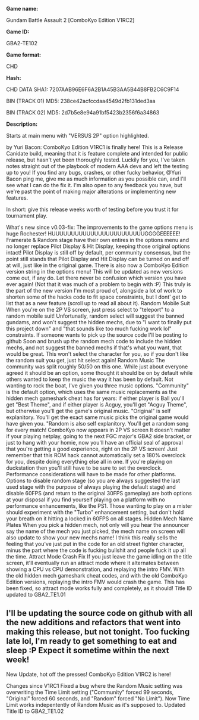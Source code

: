 **Game name:**

Gundam Battle Assault 2 [ComboKyo Edition V1RC2]

**Game ID:**

GBA2-TE102

**Game format:**

CHD

**Hash:**

CHD DATA SHA1: 7207AAB96E6F6A2B1A45B3AA5B44B8FB2C6C9F14

BIN (TRACK 01) MD5: 238ce42acfccdaa4549d2fb131ded3aa

BIN (TRACK 02) MD5: 2d7b5e8e94a91bf5423b2356f6a34863

**Description:**

Starts at main menu with "VERSUS 2P" option highlighted.

by Yuri Bacon:
ComboKyo Edition V1RC1 is finally here! This is a Release Canidate build, meaning that it is feature complete and intended for public release, but hasn't yet been thoroughly tested. Luckily for you, I've taken notes straight out of the playbook of modern AAA devs and left the testing up to you! If you find any bugs, crashes, or other fucky behavior, @Yuri Bacon ping me, give me as much information as you possible can, and I'll see what I can do the fix it. I'm also open to any feedback you have, but we're past the point of making major alterations or implementing new features.

In short: give this release weeks worth of testing before you trust it for tournament play.

What's new since v0.03-fix: 
The improvements to the game options menu is huge Rochester! HUUUUUUUUUUUUUUUUUUUUUUUUGGGGEEEEEE!
Framerate & Random stage have their own entires in the options menu and no longer replace Pilot Display & Hit Display, keeping those original options intact!
Pilot Display is still off by default, per community consensus, but the point still stands that Pilot Display and Hit Display can be turned on and off at will, just like in the original game.
There is also now a ComboKyo Edition version string in the options menu! This will be updated as new versions come out, if any do. Let there never be confusion which version you have ever again! (Not that it was much of a problem to begin with :P)
This truly is the part of the new version I'm most proud of, alongside a lot of work to shorten some of the hacks code to fit space constraints, but I dont' get to list that as a new feature (scroll up to read all about it).
Random Mobile Suit
When you're on the 2P VS screen, just press select to "teleport" to a random mobile suit!
Unfortunatly, random select will suggest the banned gundams, and won't suggest the hidden mechs, due to "I want to finally put this project down" and "that sounds like too much fucking work lol" constraints. If someone wants to pick up the source code I'll be posting to github Soon and brush up the random mech code to include the hidden mechs, and not suggest the banned mechs if that's what you want, that would be great.
This won't select the character for you, so if you don't like the random suit you get, just hit select again!
Random Music
The community was split roughly 50/50 on this one. While just about everyone agreed it should be an option, some thought it should be on by default while others wanted to keep the music the way it has been by default. Not wanting to rock the boat, I've given you three music options.
"Community" is the default option, which uses the same music replacements as the hidden mech gameshark cheat has for years: if either player is Ball you'll get "Best Theme", and if either player is Acguy, you'll get "Acguy Theme", but otherwise you'll get the game's original music.
"Original" is self explanitory. You'll get the exact same music picks the original game would have given you.
"Random is also self explanitory. You'll get a random song for every match!
ComboKyo now appears in 2P VS screen
It doesn't matter if your playing netplay, going to the next FGC major's GBA2 side bracket, or just to hang with your homie, now you'll have an official seal of approval that you're getting a good experience, right on the 2P VS screen!
Just remember that this ROM hack cannot automatically set a 180% overclock for you, despite doing everything else all in one. If you're playing on duckstation then you'll still have to be sure to set the overclock. Performance considerations will have to be made for other platforms. Options to disable random stage (so you are always suggested the last used stage with the purpose of always playing the default stage) and disable 60FPS (and return to the original 30FPS gameplay) are both options at your disposal if you find yourself playing on a platform with no performance enhancements, like the PS1. Those wanting to play on a mister should experiment with the "Turbo" enhancement setting, but don't hold your breath on it hitting a locked in 60FPS on all stages.
Hidden Mech Name Plates
When you pick a hidden mech, not only will you hear the announcer say the name of the mech you just picked, the mech name on screen will also update to show your new mechs name! I think this really sells the feeling that you've just put in the code for an old street fighter character, minus the part where the code is fucking bullshit and people fuck it up all the time.
Attract Mode Crash Fix
If you just leave the game idling on the title screen, it'll eventually run an attract mode where it alternates between showing a CPU vs CPU demonstration, and replaying the intro FMV. With the old hidden mech gameshark cheat codes, and with the old ComboKyo Edition versions, replaying the intro FMV would crash the game. This has been fixed, so attract mode works fully and completely, as it should!
Title ID updated to GBA2_TE1.01

I'll be updating the source code on github with all the new additions and refactors that went into making this release, but not tonight. Too fucking late lol, I'm ready to get something to eat and sleep :P Expect it sometime within the next week! 
-----
New Update, hot off the presses! ComboKyo Edition V1RC2 is here!

Changes since V1RC1
Fixed a bug where the Random Music setting was overwriting the Time Limit setting ("Community" forced 99 seconds, "Original" forced 60 seconds, and "Random" forced "No Limit"). Now Time Limit works indepentently of Random Music as it's supposed to.
Updated Title ID to GBA2_TE1.02